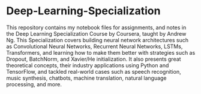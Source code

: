 # Deep-Learning-Specialization
This repository contains my notebook files for assignments, and notes in the Deep Learning Specialization Course by Coursera, taught by Andrew Ng. 
This Specialization covers building neural network
architectures such as Convolutional Neural Networks, Recurrent
Neural Networks, LSTMs, Transformers, and learning how to make
them better with strategies such as Dropout, BatchNorm, and
Xavier/He initialization. It also presents great theoretical concepts,
their industry applications using Python and TensorFlow, and
tackled real-world cases such as speech recognition, music synthesis,
chatbots, machine translation, natural language processing, and more.

